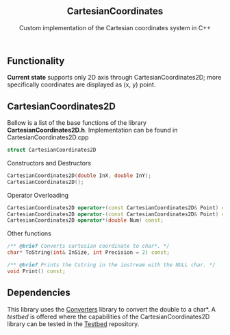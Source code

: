 <header>
  <h2>CartesianCoordinates</h2>
  <p>Custom implementation of the Cartesian coordinates system in C++</p>
</header>

<div> 
  <h2>Functionality</h2>
  <p><strong>Current state</strong> supports only 2D axis through CartesianCoordinates2D; more specifically coordinates are displayed as (x, y) point.</p>
</div>

<h2>CartesianCoordinates2D</h2>
<p>Bellow is a list of the base functions of the library <strong>CartesianCoordinates2D.h</strong>. Implementation can be found in CartesianCoordinates2D.cpp</p>

```C++
struct CartesianCoordinates2D
```

<p>Constructors and Destructors</p>

```C++
CartesianCoordinates2D(double InX, double InY);
CartesianCoordinates2D();
```

<p>Operator Overloading</p>

```C++
CartesianCoordinates2D operator+(const CartesianCoordinates2D& Point) const;
CartesianCoordinates2D operator-(const CartesianCoordinates2D& Point) const;
CartesianCoordinates2D operator*(double Num) const;
```

<p>Other functions</p>

```C++
/** @brief Converts cartesian coordinate to char*. */
char* ToString(int& InSize, int Precision = 2) const;

/** @brief Prints the Cstring in the iostream with the NULL char. */
void Print() const;
```

<footer>
  <h2>Dependencies</h2>
  <p>This library uses the <a href="https://github.com/spiros-zer/Converters">Converters</a> library to convert the double to a char*. A <em>testbed</em> is offered where the capabilities of the CartesianCoordinates2D library can be tested in the <a href="https://github.com/spiros-zer/Testbed">Testbed</a> repository. </p>
</footer>
